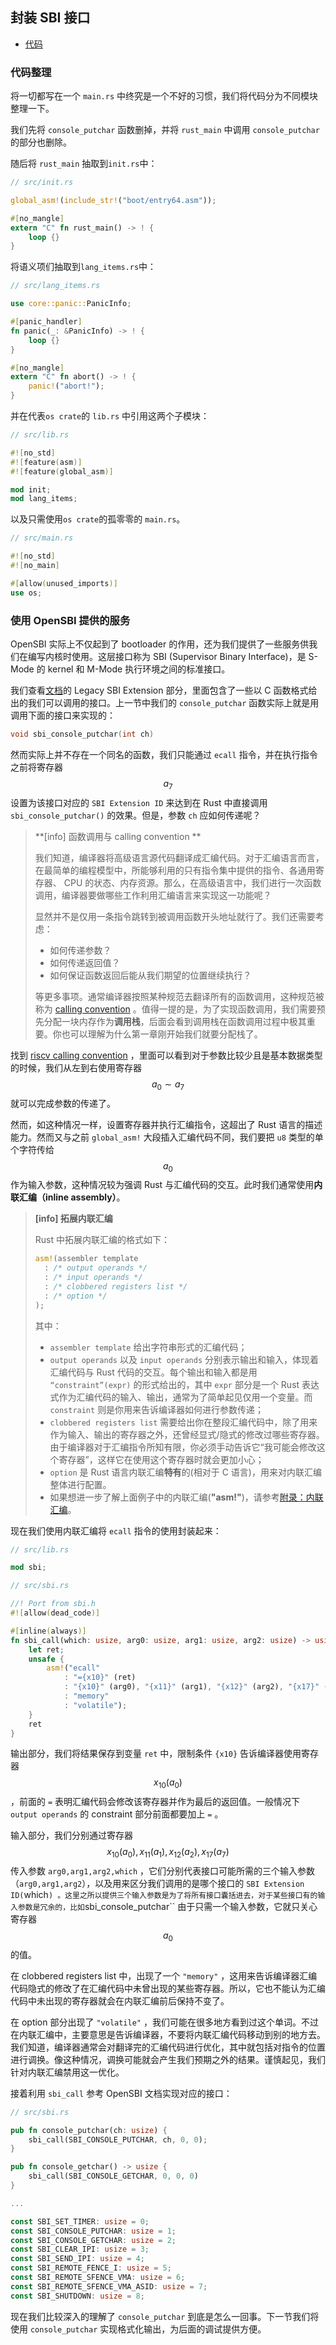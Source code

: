 ## 封装 SBI 接口

- [代码][code]

### 代码整理

将一切都写在一个 `main.rs` 中终究是一个不好的习惯，我们将代码分为不同模块整理一下。

我们先将 `console_putchar` 函数删掉，并将 `rust_main` 中调用 `console_putchar` 的部分也删除。

随后将 `rust_main` 抽取到`init.rs`中：

```rust
// src/init.rs

global_asm!(include_str!("boot/entry64.asm"));

#[no_mangle]
extern "C" fn rust_main() -> ! {
    loop {}
}
```

将语义项们抽取到`lang_items.rs`中：

```rust
// src/lang_items.rs

use core::panic::PanicInfo;

#[panic_handler]
fn panic(_: &PanicInfo) -> ! {
    loop {}
}

#[no_mangle]
extern "C" fn abort() -> ! {
    panic!("abort!");
}
```

并在代表`os crate`的 `lib.rs` 中引用这两个子模块：

```rust
// src/lib.rs

#![no_std]
#![feature(asm)]
#![feature(global_asm)]

mod init;
mod lang_items;
```

以及只需使用`os crate`的孤零零的 `main.rs`。

```rust
// src/main.rs

#![no_std]
#![no_main]

#[allow(unused_imports)]
use os;
```

### 使用 OpenSBI 提供的服务

OpenSBI 实际上不仅起到了 bootloader 的作用，还为我们提供了一些服务供我们在编写内核时使用。这层接口称为 SBI (Supervisor Binary Interface)，是 S-Mode 的 kernel 和 M-Mode 执行环境之间的标准接口。

我们查看[文档](https://github.com/riscv/riscv-sbi-doc/blob/master/riscv-sbi.adoc)的 Legacy SBI Extension 部分，里面包含了一些以 C 函数格式给出的我们可以调用的接口。上一节中我们的 `console_putchar` 函数实际上就是用调用下面的接口来实现的：

```c
void sbi_console_putchar(int ch)
```

然而实际上并不存在一个同名的函数，我们只能通过 `ecall` 指令，并在执行指令之前将寄存器 $$a_7$$ 设置为该接口对应的 `SBI Extension ID` 来达到在 Rust 中直接调用 `sbi_console_putchar()` 的效果。但是，参数 `ch` 应如何传递呢？

> **[info] 函数调用与 calling convention **
>
> 我们知道，编译器将高级语言源代码翻译成汇编代码。对于汇编语言而言，在最简单的编程模型中，所能够利用的只有指令集中提供的指令、各通用寄存器、 CPU 的状态、内存资源。那么，在高级语言中，我们进行一次函数调用，编译器要做哪些工作利用汇编语言来实现这一功能呢？
>
> 显然并不是仅用一条指令跳转到被调用函数开头地址就行了。我们还需要考虑：
>
> - 如何传递参数？
> - 如何传递返回值？
> - 如何保证函数返回后能从我们期望的位置继续执行？
>
> 等更多事项。通常编译器按照某种规范去翻译所有的函数调用，这种规范被称为 [calling convention](https://en.wikipedia.org/wiki/Calling_convention) 。值得一提的是，为了实现函数调用，我们需要预先分配一块内存作为**调用栈**，后面会看到调用栈在函数调用过程中极其重要。你也可以理解为什么第一章刚开始我们就要分配栈了。

找到 [riscv calling convention](https://riscv.org/wp-content/uploads/2015/01/riscv-calling.pdf) ，里面可以看到对于参数比较少且是基本数据类型的时候，我们从左到右使用寄存器 $$a_0\sim a_7$$就可以完成参数的传递了。

然而，如这种情况一样，设置寄存器并执行汇编指令，这超出了 Rust 语言的描述能力。然而又与之前 `global_asm!` 大段插入汇编代码不同，我们要把 `u8` 类型的单个字符传给 $$a_0$$ 作为输入参数，这种情况较为强调 Rust 与汇编代码的交互。此时我们通常使用**内联汇编（inline assembly）**。

> **[info] 拓展内联汇编**
>
> Rust 中拓展内联汇编的格式如下：
>
> ```rust
> asm!(assembler template
> 	: /* output operands */
> 	: /* input operands */
> 	: /* clobbered registers list */
> 	: /* option */
> );
> ```
>
> 其中：
>
> - `assembler template` 给出字符串形式的汇编代码；
> - `output operands` 以及 `input operands` 分别表示输出和输入，体现着汇编代码与 Rust 代码的交互。每个输出和输入都是用 `“constraint”(expr)` 的形式给出的，其中 `expr` 部分是一个 Rust 表达式作为汇编代码的输入、输出，通常为了简单起见仅用一个变量。而 `constraint` 则是你用来告诉编译器如何进行参数传递；
> - `clobbered registers list` 需要给出你在整段汇编代码中，除了用来作为输入、输出的寄存器之外，还曾经显式/隐式的修改过哪些寄存器。由于编译器对于汇编指令所知有限，你必须手动告诉它“我可能会修改这个寄存器”，这样它在使用这个寄存器时就会更加小心；
> - `option` 是 Rust 语言内联汇编**特有**的(相对于 C 语言)，用来对内联汇编整体进行配置。
> - 如果想进一步了解上面例子中的内联汇编(**"asm!"**)，请参考[附录：内联汇编](../appendix/inline_asm.md)。

现在我们使用内联汇编将 `ecall` 指令的使用封装起来：

```rust
// src/lib.rs

mod sbi;
```

```rust
// src/sbi.rs

//! Port from sbi.h
#![allow(dead_code)]

#[inline(always)]
fn sbi_call(which: usize, arg0: usize, arg1: usize, arg2: usize) -> usize {
    let ret;
    unsafe {
        asm!("ecall"
            : "={x10}" (ret)
            : "{x10}" (arg0), "{x11}" (arg1), "{x12}" (arg2), "{x17}" (which)
            : "memory"
            : "volatile");
    }
    ret
}
```

输出部分，我们将结果保存到变量 `ret` 中，限制条件 `{x10}` 告诉编译器使用寄存器 $$x_{10}(a_0)$$ ，前面的 `=` 表明汇编代码会修改该寄存器并作为最后的返回值。一般情况下 `output operands` 的 constraint 部分前面都要加上 `=` 。

输入部分，我们分别通过寄存器 $$x_{10}(a_0),x_{11}(a_1),x_{12}(a_2),x_{17}(a_7)$$ 传入参数 `arg0,arg1,arg2,which` ，它们分别代表接口可能所需的三个输入参数（`arg0,arg1,arg2`），以及用来区分我们调用的是哪个接口的 `SBI Extension ID(`which`) 。这里之所以提供三个输入参数是为了将所有接口囊括进去，对于某些接口有的输入参数是冗余的，比如`sbi_console_putchar`` 由于只需一个输入参数，它就只关心寄存器 $$a_0$$ 的值。

在 clobbered registers list 中，出现了一个 `"memory"` ，这用来告诉编译器汇编代码隐式的修改了在汇编代码中未曾出现的某些寄存器。所以，它也不能认为汇编代码中未出现的寄存器就会在内联汇编前后保持不变了。

在 option 部分出现了 `"volatile"` ，我们可能在很多地方看到过这个单词。不过在内联汇编中，主要意思是告诉编译器，不要将内联汇编代码移动到别的地方去。我们知道，编译器通常会对翻译完的汇编代码进行优化，其中就包括对指令的位置进行调换。像这种情况，调换可能就会产生我们预期之外的结果。谨慎起见，我们针对内联汇编禁用这一优化。

接着利用 `sbi_call` 参考 OpenSBI 文档实现对应的接口：

```rust
// src/sbi.rs

pub fn console_putchar(ch: usize) {
    sbi_call(SBI_CONSOLE_PUTCHAR, ch, 0, 0);
}

pub fn console_getchar() -> usize {
    sbi_call(SBI_CONSOLE_GETCHAR, 0, 0, 0)
}

...

const SBI_SET_TIMER: usize = 0;
const SBI_CONSOLE_PUTCHAR: usize = 1;
const SBI_CONSOLE_GETCHAR: usize = 2;
const SBI_CLEAR_IPI: usize = 3;
const SBI_SEND_IPI: usize = 4;
const SBI_REMOTE_FENCE_I: usize = 5;
const SBI_REMOTE_SFENCE_VMA: usize = 6;
const SBI_REMOTE_SFENCE_VMA_ASID: usize = 7;
const SBI_SHUTDOWN: usize = 8;
```

现在我们比较深入的理解了 `console_putchar` 到底是怎么一回事。下一节我们将使用 `console_putchar` 实现格式化输出，为后面的调试提供方便。

[code]: https://github.com/rcore-os/rCore_tutorial/tree/ch2-pa7
